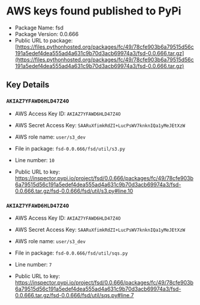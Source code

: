 # AWS keys found published to PyPi

* Package Name: fsd
* Package Version: 0.0.666
* Public URL to package: [https://files.pythonhosted.org/packages/fc/49/78cfe903b6a79515d56c191a5edef4dea555ad4a631c9b70d3acb69974a3/fsd-0.0.666.tar.gz](https://files.pythonhosted.org/packages/fc/49/78cfe903b6a79515d56c191a5edef4dea555ad4a631c9b70d3acb69974a3/fsd-0.0.666.tar.gz)

## Key Details

### `AKIAZ7YFAWD6HLD47Z4O`

* AWS Access Key ID: `AKIAZ7YFAWD6HLD47Z4O`
* AWS Secret Access Key: `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` 
* AWS role name: `user/s3_dev`
* File in package: `fsd-0.0.666/fsd/util/s3.py`
* Line number: `10`

* Public URL to key: https://inspector.pypi.io/project/fsd/0.0.666/packages/fc/49/78cfe903b6a79515d56c191a5edef4dea555ad4a631c9b70d3acb69974a3/fsd-0.0.666.tar.gz/fsd-0.0.666/fsd/util/s3.py#line.10



### `AKIAZ7YFAWD6HLD47Z4O`

* AWS Access Key ID: `AKIAZ7YFAWD6HLD47Z4O`
* AWS Secret Access Key: `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` 
* AWS role name: `user/s3_dev`
* File in package: `fsd-0.0.666/fsd/util/sqs.py`
* Line number: `7`

* Public URL to key: https://inspector.pypi.io/project/fsd/0.0.666/packages/fc/49/78cfe903b6a79515d56c191a5edef4dea555ad4a631c9b70d3acb69974a3/fsd-0.0.666.tar.gz/fsd-0.0.666/fsd/util/sqs.py#line.7



